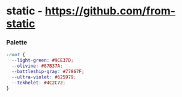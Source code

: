 # static - https://github.com/from-static


### Palette

```css
:root {
  --light-green: #9CE37D;
  --olivine: #87B37A;
  --battleship-gray: #77867F;
  --ultra-violet: #625979;
  --tekhelet: #4C2C72;
}
```